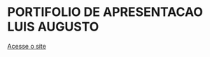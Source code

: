 # PORTIFOLIO DE APRESENTACAO LUIS AUGUSTO

[Acesse o site](https://luix-guxto.github.io/portifolio/ "portifolio")